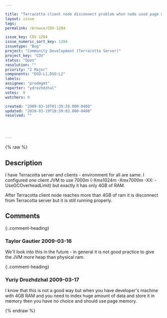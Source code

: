```yaml
---

title: "Terracotta client node disconnect problem when node used page memory on Linux system"
layout: issue
tags: 
permalink: /browse/CDV-1204

issue_key: CDV-1204
issue_numeric_sort_key: 1204
issuetype: "Bug"
project: "Community Development (Terracotta Server)"
project_key: "CDV"
status: "Open"
resolution: ""
priority: "2 Major"
components: "DSO:L1,DSO:L2"
labels: 
assignee: "prodmgmt"
reporter: "ydrozhdzhal"
votes:  0
watchers: 0

created: "2009-03-16T01:39:28.000-0400"
updated: "2010-03-19T18:59:03.000-0400"
resolved: ""




---
```


{% raw %}

## Description

<div markdown="1" class="description">

I have Terracotta server and clients - environment for all are same. I configured one client JVM to use 7000m (-Xms1024m -Xmx7000m -XX: -UseGCOverheadLimit) but exactly it has only 4GB of RAM.

After Terracotta client node reaches more than 4GB of ram it is disconnect from Terracotta server but it is still running properly.

</div>

## Comments


{:.comment-heading}
### **Taylor Gautier** <span class="date">2009-03-16</span>

<div markdown="1" class="comment">

We'll look into this in the future - in general it is not good practice to give the JVM more heap than physical ram.

</div>


{:.comment-heading}
### **Yuriy Drozhdzhal** <span class="date">2009-03-17</span>

<div markdown="1" class="comment">

I know that this is not a good way but when you have developer's machine with 4GB RAM and you need to index huge amount of data and store it in memory then you have no choice and should use page memory.

</div>



{% endraw %}
